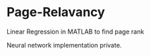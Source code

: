 # Page-Relavancy
Linear Regression in MATLAB to find page rank

Neural network implementation private.
